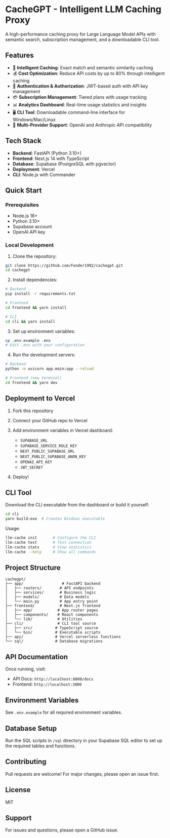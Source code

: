 # CacheGPT - Intelligent LLM Caching Proxy

A high-performance caching proxy for Large Language Model APIs with semantic search, subscription management, and a downloadable CLI tool.

## Features

- 🚀 **Intelligent Caching**: Exact match and semantic similarity caching
- 💰 **Cost Optimization**: Reduce API costs by up to 80% through intelligent caching
- 🔐 **Authentication & Authorization**: JWT-based auth with API key management
- 💳 **Subscription Management**: Tiered plans with usage tracking
- 📊 **Analytics Dashboard**: Real-time usage statistics and insights
- 🖥️ **CLI Tool**: Downloadable command-line interface for Windows/Mac/Linux
- 🔄 **Multi-Provider Support**: OpenAI and Anthropic API compatibility

## Tech Stack

- **Backend**: FastAPI (Python 3.10+)
- **Frontend**: Next.js 14 with TypeScript
- **Database**: Supabase (PostgreSQL with pgvector)
- **Deployment**: Vercel
- **CLI**: Node.js with Commander

## Quick Start

### Prerequisites

- Node.js 16+
- Python 3.10+
- Supabase account
- OpenAI API key

### Local Development

1. Clone the repository:
```bash
git clone https://github.com/Fender1992/cachegpt.git
cd cachegpt
```

2. Install dependencies:
```bash
# Backend
pip install -r requirements.txt

# Frontend
cd frontend && yarn install

# CLI
cd cli && yarn install
```

3. Set up environment variables:
```bash
cp .env.example .env
# Edit .env with your configuration
```

4. Run the development servers:
```bash
# Backend
python -m uvicorn app.main:app --reload

# Frontend (new terminal)
cd frontend && yarn dev
```

## Deployment to Vercel

1. Fork this repository
2. Connect your GitHub repo to Vercel
3. Add environment variables in Vercel dashboard:
   - `SUPABASE_URL`
   - `SUPABASE_SERVICE_ROLE_KEY`
   - `NEXT_PUBLIC_SUPABASE_URL`
   - `NEXT_PUBLIC_SUPABASE_ANON_KEY`
   - `OPENAI_API_KEY`
   - `JWT_SECRET`

4. Deploy!

## CLI Tool

Download the CLI executable from the dashboard or build it yourself:

```bash
cd cli
yarn build:exe  # Creates Windows executable
```

Usage:
```bash
llm-cache init       # Configure the CLI
llm-cache test       # Test connection
llm-cache stats      # View statistics
llm-cache --help     # Show all commands
```

## Project Structure

```
cachegpt/
├── app/                 # FastAPI backend
│   ├── routers/        # API endpoints
│   ├── services/       # Business logic
│   ├── models/         # Data models
│   └── main.py         # App entry point
├── frontend/           # Next.js frontend
│   ├── app/           # App router pages
│   ├── components/    # React components
│   └── lib/           # Utilities
├── cli/               # CLI tool source
│   ├── src/          # TypeScript source
│   └── bin/          # Executable scripts
├── api/              # Vercel serverless functions
└── sql/              # Database migrations
```

## API Documentation

Once running, visit:
- API Docs: `http://localhost:8000/docs`
- Frontend: `http://localhost:3000`

## Environment Variables

See `.env.example` for all required environment variables.

## Database Setup

Run the SQL scripts in `/sql` directory in your Supabase SQL editor to set up the required tables and functions.

## Contributing

Pull requests are welcome! For major changes, please open an issue first.

## License

MIT

## Support

For issues and questions, please open a GitHub issue.